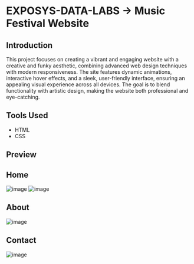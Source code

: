 # EXPOSYS-DATA-LABS -> Music Festival Website

## Introduction
This project focuses on creating a vibrant and engaging website with a creative and funky aesthetic, combining advanced web design techniques with modern responsiveness. The site features dynamic animations, interactive hover effects, and a sleek, user-friendly interface, ensuring an appealing visual experience across all devices. The goal is to blend functionality with artistic design, making the website both professional and eye-catching.

## Tools Used
- HTML
- CSS

## Preview
## Home
![image](https://github.com/user-attachments/assets/a3f31343-9d9d-40e6-b2d3-938a37f1e1f0)
![image](https://github.com/user-attachments/assets/82ecd7fb-fd7b-4b9b-b8a3-d2489eee08ef)

## About 
![image](https://github.com/user-attachments/assets/0c0306c5-0ffe-4337-8cc0-20a4c6d3860e)

## Contact
![image](https://github.com/user-attachments/assets/81b9d6f8-068f-43a2-bf99-499efe0ffcdf)




